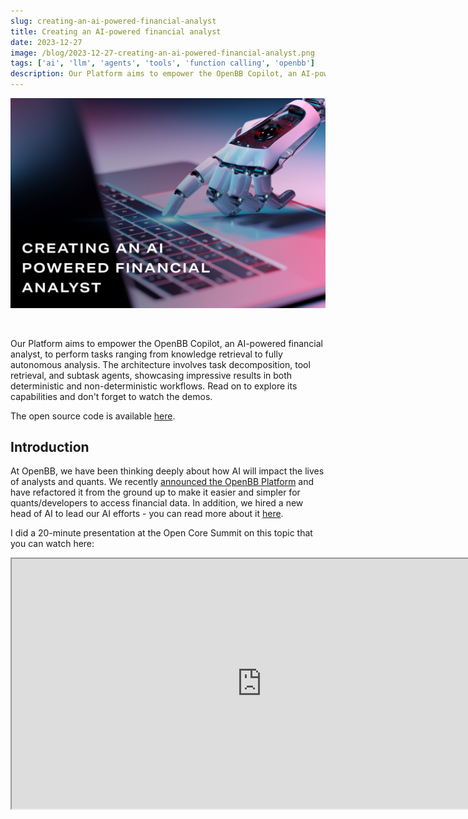 ```yaml
---
slug: creating-an-ai-powered-financial-analyst
title: Creating an AI-powered financial analyst
date: 2023-12-27
image: /blog/2023-12-27-creating-an-ai-powered-financial-analyst.png
tags: ['ai', 'llm', 'agents', 'tools', 'function calling', 'openbb']
description: Our Platform aims to empower the OpenBB Copilot, an AI-powered financial analyst, to perform tasks ranging from knowledge retrieval to fully autonomous analysis. The architecture involves task decomposition, tool retrieval, and subtask agents, showcasing impressive results in both deterministic and non-deterministic workflows. Read on to explore its capabilities and don't forget to watch the demos.
---
```


<p align="center">
    <img width="600" src="/blog/2023-12-27-creating-an-ai-powered-financial-analyst.png"/>
</p>

<br />

Our Platform aims to empower the OpenBB Copilot, an AI-powered financial analyst, to perform tasks ranging from knowledge retrieval to fully autonomous analysis. The architecture involves task decomposition, tool retrieval, and subtask agents, showcasing impressive results in both deterministic and non-deterministic workflows. Read on to explore its capabilities and don't forget to watch the demos.

The open source code is available [here](https://github.com/OpenBB-finance/openbb-agents).

<!-- truncate -->

<div style={{borderTop: '1px solid #0088CC', margin: '1.5em 0'}} />

## Introduction

At OpenBB, we have been thinking deeply about how AI will impact the lives of analysts and quants. We recently [announced the OpenBB Platform](https://openbb.co/blog/goodbye-openbb-sdk-hello-openbb-platform) and have refactored it from the ground up to make it easier and simpler for quants/developers to access financial data. In addition, we hired a new head of AI to lead our AI efforts - you can read more about it [here](https://openbb.co/blog/revolutionizing-ai-at-openbb-with-new-leader-michael-struwig).

I did a 20-minute presentation at the Open Core Summit on this topic that you can watch here:

<div className="flex place-items-center justify-center items-center rounded-sm mx-auto">
    <iframe
        src="https://www.youtube.com/embed/A-43EKK2PhE?si=o_lO_lVLpWwwfbvF"
        width="800"
        height="400"
    />
</div>

<br />

Otherwise, the following post will summarize what we presented.

## AI-Powered financial analyst roadmap

When discussing what tasks we wanted our AI-powered Financial Analyst to be able to perform, we arrived at the following levels (in order of complexity):

1. **Knowledge retrieval**: The agent can answer general financial queries without external resources. (eg. ChatGPT "as-is"). Here, the agent relies solely on its training data to answer questions.

2. **Data retrieval**: The agent can answer queries using information inserted into the context (usually as part of a separate data retrieval process that isn’t controlled by the model, such as using [similarity search](https://en.wikipedia.org/wiki/Similarity_search) across a knowledge database using the user’s query).

3. **Autonomous data retrieval**: The agent can answer queries by dynamically retrieving data not currently present in the context or the training data via function calling.

4. **Complex workflow execution**: The agent can reason and answer queries that require a logical arrangement of knowledge retrieval, data retrieval, and autonomous data retrieval calling. It includes action planning and decision-making.

5. **Fully autonomous analyst**: The agent can do all of the above but is self-directed. The agent can dynamically generate additional hypotheses, modify plans of action, and retrieve the necessary data, all while mid-workflow. The agent can make arguments for certain decisions, carry a discussion on the topic, and reason with you.

Our goal is to enable OpenBB Copilot to perform all of the above. I presented a demo of how it would work in this video:

<div className="flex place-items-center justify-center items-center rounded-sm mx-auto">
    <iframe
        src="https://www.youtube.com/embed/V1rYmWWVbIY?si=ShScenxTI4bHtERS"
        width="800"
        height="400"
    />
</div>

<br />

## Two types of prompts

Rather than first building an AI-powered financial analyst for the sake of it, we instead started from what we wanted to achieve. We came up with two distinct prompts and our goal was for the agent to be able to successfully perform both of these, but utilizing the same underlying “agentic” architecture.

<p align="center">
    <img width="600" src="/blog/2023-12-27-creating-an-ai-powered-financial-analyst_1.png"/>
</p>

- **Prompt A (on the left)** - requires linear reasoning (where future answers depend on previous answers). This kind of prompt is generally deterministic, which allows us to access (and verify) the agent’s answers immediately because we can check the underlying facts and data. It also involves a few complex operations across multiple steps, such as extracting a list of tickers from an endpoint and iterating through that list using a different endpoint. Then based on those outputs, a reasoning can be made and a final answer is given.

- **Prompt B (on the right)** - requires independent reasoning (fetching and combining different pieces of independent information). This prompt is typically less deterministic and allows us to leverage LLMs to provide alpha by uncovering insights that would be hard for a human to discover (or, at the very least, discover at scale). Instead of telling the agent what to do explicitly, we instead pose a question and expect the agent to execute an analysis and perform reasoning, without specific guidance or guardrails.

## OpenBB Platform

Getting started with our Platform is extremely easy (docs [here](https://docs.openbb.co/platform)). All you need is `pip install openbb` and you are ready to access 100+ different datasets.

We standardize the data so that you can read our docs once and interact with the Platform the same way, regardless of the type of data you are looking at.

In addition, using the OpenBB Hub, you can set up your API keys which we can manage on your behalf, and all you need to access data via OpenBB is a Personal Access Token.

<p align="center">
    <img width="600" src="/blog/2023-12-27-creating-an-ai-powered-financial-analyst_2.png"/>
</p>

Crucially, we use Pydantic for all of our endpoints. This ensures that we have both structured inputs and structured outputs. This is extremely important as we feed these models into our agent so that it understands both the input schema during function calling, but also the output schema of the resulting function call. This is standardized across multiple data vendors across the OpenBB Platform.

<p align="center">
    <img width="600" src="/blog/2023-12-27-creating-an-ai-powered-financial-analyst_3.png"/>
</p>

### OpenBB Tools

From having 100+ different data endpoints that you can access using Python, we created “tools” that an agent “understands” and can use. This is extremely important since this collection of tools will give real-time data to the agent based on the prompt asked.

<p align="center">
    <img width="600" src="/blog/2023-12-27-creating-an-ai-powered-financial-analyst_4.png"/>
</p>

Since the OpenBB Platform has high-quality documentation, we use each function’s docstring as well as the output field names (with some basic preprocessing). This tweak allows the agent to know where to get the market cap information from, even if it’s within a differently-named endpoint (for example the `equity.fundamentals.overview` endpoint).

Each of these tool descriptions is converted into embeddings that can be retrieved later on based on the query the user provides. This allows our agent to pick the right tools for the job - i.e. if I want to have access to Apple’s market cap, I want to get the tool `equity.fundamentals.overview` because I know that by providing the symbol `AAPL` I can get the market cap value.

<p align="center">
    <img width="600" src="/blog/2023-12-27-creating-an-ai-powered-financial-analyst_5.png"/>
</p>

So, we create a vector store using FAISS (Facebook AI Similarity Search) and OpenAIEmbeddings, although any vector store with similarity search would also work.

## OpenBB Agent Architecture

<p align="center">
    <img width="600" src="/blog/2023-12-27-creating-an-ai-powered-financial-analyst_6.png"/>
</p>

This is the overall architecture that our agent will follow, and below we will talk about each of these components individually.

### Task Decomposition

First of all, we don’t want to tackle the user query in one go. This is because LLMs have limited context. Plus, we want the agent to retrieve all the necessary tools to answer the query. But the vector’s store similarity search doesn’t work with one prompt that needs multiple different tools. Additionally, similar to human analysts, breaking a larger question up into smaller manageable subquestions leads to better analysis and results.

So, we break the user’s main query into:

- **List of simpler tasks**: self-explanatory

- **List of tasks dependency**: does the current subtask need a prior subtask to tackle the current subtask?

- **List of “tool search” keywords associated with each subtask**: instead of using the subtask question itself to directly retrieve the correct selection of tools using the embeddings in the vector store, empirically we found that if the LLM could select the most important keywords associated with the task using keyword search. This ended up resulting in a big jump in retrieval performance. This is expected since we are effectively reducing the noise. E.g. “What are Tesla peers” → “peers”.

This is the system message we are utilizing:

<p align="center">
    <img width="600" src="/blog/2023-12-27-creating-an-ai-powered-financial-analyst_7.png"/>
</p>

To ensure that we have a structured output with the format specified, we create a Pydantic Data model to be used as format in the instruction:

<p align="center">
    <img width="600" src="/blog/2023-12-27-creating-an-ai-powered-financial-analyst_8.png"/>
</p>

This is what the code looks like, and you can see that the `PydanticOutputParser` goes into the `format_instructions`:

<p align="center">
    <img width="600" src="/blog/2023-12-27-creating-an-ai-powered-financial-analyst_9.png"/>
</p>

### Tool Retrieval

<p align="center">
    <img width="600" src="/blog/2023-12-27-creating-an-ai-powered-financial-analyst_10.png"/>
</p>

This is the function that the agent uses to retrieve the right subset of tools to answer each of the subtasks. Empirically, we found good results by using the similarity score threshold of 0.65. In other words, we retrieve all tools with descriptions that return a better similarity score than that value. In the case where the search yields less than two tools, we return the 2 tools with the highest similarity score instead.

As previously mentioned, you can see that we are not using the subtask query itself but the keywords associated with it. The embeddings of the keywords are (from experimentation) closer to the embeddings of the correct docstring by focusing solely on a few keywords rather than the entire sentence.

<p align="center">
    <img width="600" src="/blog/2023-12-27-creating-an-ai-powered-financial-analyst_11.png"/>
</p>

### Subtask Agents

Each subtask agent is provided with the original query from the user, one of the subtasks from the task decomposition step, the output from another subtask agent IF there was a subtask dependency AND a set of retrieved tools necessary to answer the subtask.

<p align="center">
    <img width="600" src="/blog/2023-12-27-creating-an-ai-powered-financial-analyst_12.png"/>
</p>

This is what the agent looks like:

<p align="center">
    <img width="600" src="/blog/2023-12-27-creating-an-ai-powered-financial-analyst_13.png"/>
</p>

### Final Agent

We then combine the entire context from subquestions and outputs to be given to the final agent:

<p align="center">
    <img width="600" src="/blog/2023-12-27-creating-an-ai-powered-financial-analyst_14.png"/>
</p>

Finally, we give the final agent the main prompt and the list of tasks from task decomposition and that’s it!

<p align="center">
    <img width="600" src="/blog/2023-12-27-creating-an-ai-powered-financial-analyst_15.png"/>
</p>

## OpenBB Results

### Prompt A

_"Check what are TSLA peers. From those, check which one has the highest market cap. Then, on the ticker that has the highest market cap get the most recent price target estimate from an analyst, and tell me who it was and on what date the estimate was made."_

The output can be seen here:

<p align="center">
    <img width="600" src="/blog/2023-12-27-creating-an-ai-powered-financial-analyst_16.png"/>
</p>

Since this is a deterministic workflow, we can look at the raw data to check whether the output is correct or not - which we can validate below.

<p align="center">
    <img width="600" src="/blog/2023-12-27-creating-an-ai-powered-financial-analyst_17.png"/>
</p>

### Prompt B

_“Perform a fundamentals financial analysis of AMZN using the most recently available data. What do you find that’s interesting?”_

The output can be seen here:

<p align="center">
    <img width="600" src="/blog/2023-12-27-creating-an-ai-powered-financial-analyst_18.png"/>
</p>
<p align="center">
    <img width="600" src="/blog/2023-12-27-creating-an-ai-powered-financial-analyst_19.png"/>
</p>

As can be seen above, the results are extremely impressive. We achieved this with a couple of weeks of work, but there are still a lot of areas that we can improve and in which we are currently working on. However, the current results make this an extremely exciting space to be.

All this work is open source and can be found on GitHub [here](https://github.com/OpenBB-finance/openbb-agents).

We are just getting started.